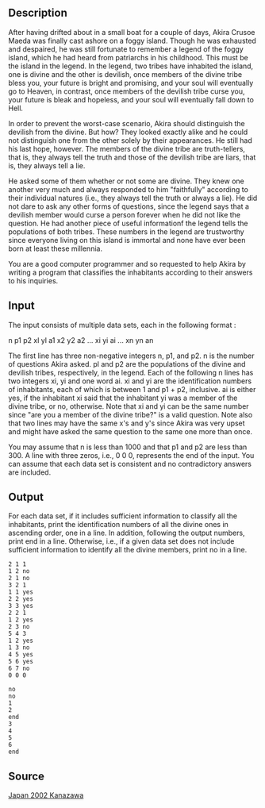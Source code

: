 <h2>Description</h2><p>After having drifted about in a small boat for a couple of days, Akira Crusoe Maeda was finally cast ashore on a foggy island. Though he was exhausted and despaired, he was still fortunate to remember a legend of the foggy island, which he had heard from patriarchs in his childhood. This must be the island in the legend. In the legend, two tribes have inhabited the island, one is divine and the other is devilish, once members of the divine tribe bless you, your future is bright and promising, and your soul will eventually go to Heaven, in contrast, once members of the devilish tribe curse you, your future is bleak and hopeless, and your soul will eventually fall down to Hell.
</p>
In order to prevent the worst-case scenario, Akira should distinguish the devilish from the divine. But how? They looked exactly alike and he could not distinguish one from the other solely by their appearances. He still had his last hope, however. The members of the divine tribe are truth-tellers, that is, they always tell the truth and those of the devilish tribe are liars, that is, they always tell a lie.

He asked some of them whether or not some are divine. They knew one another very much and always responded to him "faithfully" according to their individual natures (i.e., they always tell the truth or always a lie). He did not dare to ask any other forms of questions, since the legend says that a devilish member would curse a person forever when he did not like the question. He had another piece of useful informationf the legend tells the populations of both tribes. These numbers in the legend are trustworthy since everyone living on this island is immortal and none have ever been born at least these millennia.

You are a good computer programmer and so requested to help Akira by writing a program that classifies the inhabitants according to their answers to his inquiries.
<h2>Input</h2><p>The input consists of multiple data sets, each in the following format :
</p>
n p1 p2
xl yl a1
x2 y2 a2
...
xi yi ai
...
xn yn an

The first line has three non-negative integers n, p1, and p2. n is the number of questions Akira asked. pl and p2 are the populations of the divine and devilish tribes, respectively, in the legend. Each of the following n lines has two integers xi, yi and one word ai. xi and yi are the identification numbers of inhabitants, each of which is between 1 and p1 + p2, inclusive. ai is either yes, if the inhabitant xi said that the inhabitant yi was a member of the divine tribe, or no, otherwise. Note that xi and yi can be the same number since "are you a member of the divine tribe?" is a valid question. Note also that two lines may have the same x's and y's since Akira was very upset and might have asked the same question to the same one more than once.

You may assume that n is less than 1000 and that p1 and p2 are less than 300. A line with three zeros, i.e., 0 0 0, represents the end of the input. You can assume that each data set is consistent and no contradictory answers are included.

<h2>Output</h2><p>For each data set, if it includes sufficient information to classify all the inhabitants, print the identification numbers of all the divine ones in ascending order, one in a line. In addition, following the output numbers, print end in a line. Otherwise, i.e., if a given data set does not include sufficient information to identify all the divine members, print no in a line.</p><pre><code class="language-input1">2 1 1
1 2 no
2 1 no
3 2 1
1 1 yes
2 2 yes
3 3 yes
2 2 1
1 2 yes
2 3 no
5 4 3
1 2 yes
1 3 no
4 5 yes
5 6 yes
6 7 no
0 0 0</code></pre><pre><code class="language-output1">no
no
1
2
end
3
4
5
6
end</code></pre><h2>Source</h2><a href="searchproblem?field=source&amp;key=Japan+2002+Kanazawa">Japan 2002 Kanazawa</a>